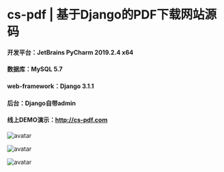# cs-pdf | 基于Django的PDF下载网站源码
#### 开发平台：JetBrains PyCharm 2019.2.4 x64
#### 数据库：MySQL 5.7
#### web-framework：Django 3.1.1
#### 后台：Django自带admin
#### 线上DEMO演示：http://cs-pdf.com
![avatar](https://ftp.bmp.ovh/imgs/2021/04/d388d835c1ec6dfc.png)

![avatar](https://ftp.bmp.ovh/imgs/2021/04/54f5652bd78b5dad.png)

![avatar](https://ftp.bmp.ovh/imgs/2021/04/431d773b946fff19.png)
